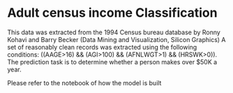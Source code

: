# Adult census income Classification
This data was extracted from the 1994 Census bureau database by Ronny Kohavi and Barry Becker (Data Mining and Visualization, Silicon Graphics)
A set of reasonably clean records was extracted using the following conditions: ((AAGE>16) && (AGI>100) && (AFNLWGT>1) && (HRSWK>0)). 
The prediction task is to determine whether a person makes over $50K a year.

Please refer to the notebook of how the model is built
